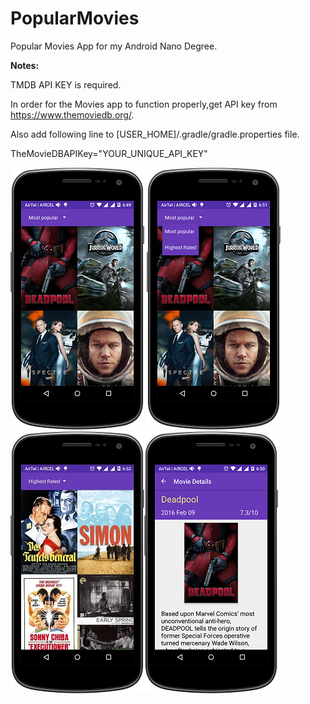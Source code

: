 # PopularMovies
Popular Movies App for my Android Nano Degree.

<b>Notes:</b>

TMDB API KEY is required.

In order for the Movies app to function properly,get API key from https://www.themoviedb.org/.

Also add following line to [USER_HOME]/.gradle/gradle.properties file.

TheMovieDBAPIKey="YOUR_UNIQUE_API_KEY"

![alt text](screenshots/movies.png "Movies") ![alt text](screenshots/menu.png "Menu")
![alt text](screenshots/highest_rated.png "Highest Rated")![alt text](screenshots/movie_details.png "Movie Details")
